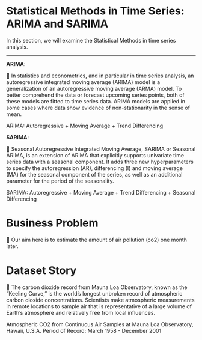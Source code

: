 # Statistical Methods in Time Series: ARIMA and SARIMA

In this section, we will examine the Statistical Methods in time series analysis.

<hr />


**ARIMA**:

📌 In statistics and econometrics, and in particular in time series analysis, an autoregressive integrated moving average (ARIMA) model is a generalization of an autoregressive moving average (ARMA) model. To better comprehend the data or forecast upcoming series points, both of these models are fitted to time series data. ARIMA models are applied in some cases where data show evidence of non-stationarity in the sense of mean.

ARIMA: Autoregressive + Moving Average + Trend Differencing

**SARIMA**:

📌 Seasonal Autoregressive Integrated Moving Average, SARIMA or Seasonal ARIMA, is an extension of ARIMA that explicitly supports univariate time series data with a seasonal component. It adds three new hyperparameters to specify the autoregression (AR), differencing (I) and moving average (MA) for the seasonal component of the series, as well as an additional parameter for the period of the seasonality.

SARIMA: Autoregressive + Moving Average + Trend Differencing + Seasonal Differencing

# Business Problem

📌 Our aim here is to estimate the amount of air pollution (co2) one month later.

# Dataset Story

📌 The carbon dioxide record from Mauna Loa Observatory, known as the “Keeling Curve,” is the world’s longest unbroken record of atmospheric carbon dioxide concentrations. Scientists make atmospheric measurements in remote locations to sample air that is representative of a large volume of Earth’s atmosphere and relatively free from local influences.

Atmospheric CO2 from Continuous Air Samples at Mauna Loa Observatory, Hawaii, U.S.A.
Period of Record: March 1958 - December 2001
